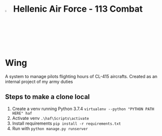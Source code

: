 # <img src="https://user-images.githubusercontent.com/20220057/156535164-c99ee17d-7b28-454f-b39a-9614c1f528a6.png" width="4%" height="4%"> Hellenic Air Force - 113 Combat Wing
 A system to manage pilots flighting hours of CL-415 aircrafts. Created as an internal project of my army duties
 
 ## Steps to make a clone local
 1. Create a venv running Python 3.7.4 ```virtualenv --python "PYTHON PATH HERE" haf ```
 2. Activate venv ```.\haf\Scripts\activate```
 3. Install requirements ```pip install -r requirements.txt```
 4. Run with ```python manage.py runserver```




